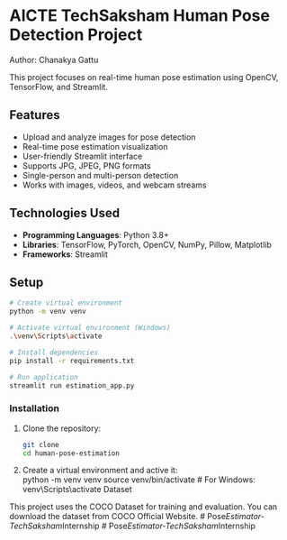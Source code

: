 # AICTE TechSaksham Human Pose Detection Project

Author: Chanakya Gattu

This project focuses on real-time human pose estimation using OpenCV, TensorFlow, and Streamlit.

## Features
- Upload and analyze images for pose detection
- Real-time pose estimation visualization
- User-friendly Streamlit interface
- Supports JPG, JPEG, PNG formats
- Single-person and multi-person detection
- Works with images, videos, and webcam streams

## Technologies Used
- **Programming Languages**: Python 3.8+
- **Libraries**: TensorFlow, PyTorch, OpenCV, NumPy, Pillow, Matplotlib
- **Frameworks**: Streamlit

## Setup
```bash
# Create virtual environment
python -m venv venv

# Activate virtual environment (Windows)
.\venv\Scripts\activate

# Install dependencies
pip install -r requirements.txt

# Run application
streamlit run estimation_app.py
```


### Installation

1. Clone the repository:
   ```bash
   git clone 
   cd human-pose-estimation
2. Create a virtual environment and active it:  
python -m venv venv
source venv/bin/activate  # For Windows: venv\Scripts\activate
Dataset

This project uses the COCO Dataset for training and evaluation. You can download the dataset from COCO Official Website.
#   P o s e _ E s t i m a t o r - T e c h S a k s h a m _ I n t e r n s h i p  
 #   P o s e _ E s t i m a t o r - T e c h S a k s h a m _ I n t e r n s h i p  
 